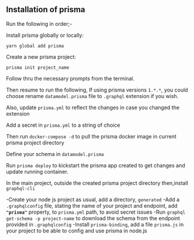 ## Installation of prisma

Run the following in order;-

Install prisma globally or locally:

`yarn global add prisma`

Create a new prisma project:

`prisma init project_name`

Follow thru the necessary prompts from the terminal.

Then resume to run the following,
If using prisma versions ``1.*.*``, you could choose rename `datamodel.prisma` file to `.graphql` extension if you wish.

Also, update `prisma.yml` to reflect the changes in case you changed the extension

Add a secret in `prisma.yml` to a string of choice

Then run `docker-compose -d` to pull the prisma docker image in current prisma project directory

Define your schema in `datamodel.prisma`

Run `prisma deploy` to kickstart the prisma app created to get changes and update running container.

In the main project, outside the created prisma project directory then,install `graphql-cli`

-Create your node js project as usual, add a directory, `generated`
-Add a `.graphqlconfig` file, stating the name of your project and endpoint, add **`"prisma"`** property, to `prisma.yml` path, to avoid secret issues
-Run `graphql get-schema -p project-name` to download the schema from the endpoint provided in `.graphqlconfig`
-Install `prisma-binding`, add a file `prisma.js` in your project to be able to config and use prisma in node.js
